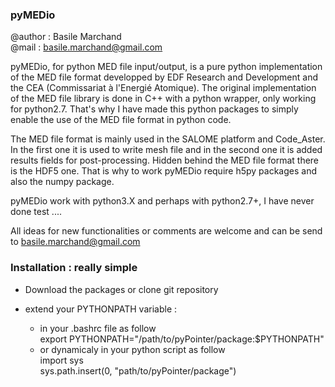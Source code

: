 
### pyMEDio
@author : Basile Marchand  
@mail   : basile.marchand@gmail.com

pyMEDio, for python MED file input/output, is a pure python implementation of the MED file format developped
by EDF Research and Development and the CEA (Commissariat à l'Energié Atomique). The original implementation
of the MED file library is done in C++ with a python wrapper, only working for python2.7. 
That's why I have made this python packages to simply enable the use of the MED file format
in python code.   

The MED file format is mainly used in the SALOME platform and Code_Aster. In the first one it is used to write mesh file
and in the second one it is added results fields for post-processing. Hidden behind the MED file format there is the 
HDF5 one. That is why to work pyMEDio require h5py packages and also the numpy package.   

pyMEDio work with python3.X and perhaps with python2.7+, I have never done test ....  


All ideas for new functionalities or comments are welcome and can be send to basile.marchand@gmail.com


### Installation : really simple

- Download the packages or clone git repository

- extend your PYTHONPATH variable : 
  -  in your .bashrc file as follow   
         export PYTHONPATH="/path/to/pyPointer/package:$PYTHONPATH"
  -  or dynamicaly in your python script as follow   
         import sys  
         sys.path.insert(0, "path/to/pyPointer/package")  



 
